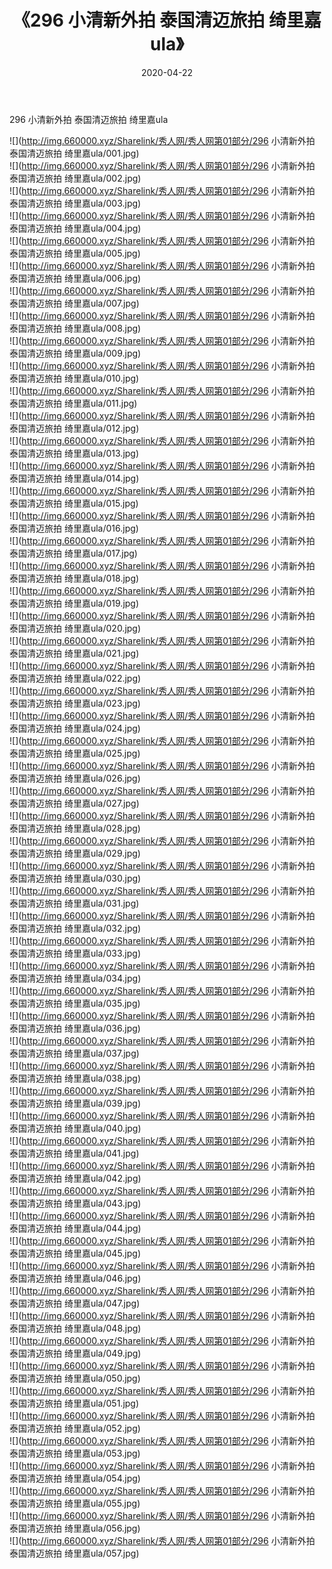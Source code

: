 ﻿---
layout: post
title:  《296 小清新外拍 泰国清迈旅拍 绮里嘉ula》
date:   2020-04-22
img: http://img.660000.xyz/Sharelink/秀人网/秀人网第01部分/296 小清新外拍 泰国清迈旅拍 绮里嘉ula/000.jpg
categories: [美女, 清纯, 唯美]
---

296 小清新外拍 泰国清迈旅拍 绮里嘉ula

  ![](http://img.660000.xyz/Sharelink/秀人网/秀人网第01部分/296 小清新外拍 泰国清迈旅拍 绮里嘉ula/001.jpg) <br> ![](http://img.660000.xyz/Sharelink/秀人网/秀人网第01部分/296 小清新外拍 泰国清迈旅拍 绮里嘉ula/002.jpg) <br> ![](http://img.660000.xyz/Sharelink/秀人网/秀人网第01部分/296 小清新外拍 泰国清迈旅拍 绮里嘉ula/003.jpg) <br> ![](http://img.660000.xyz/Sharelink/秀人网/秀人网第01部分/296 小清新外拍 泰国清迈旅拍 绮里嘉ula/004.jpg) <br> ![](http://img.660000.xyz/Sharelink/秀人网/秀人网第01部分/296 小清新外拍 泰国清迈旅拍 绮里嘉ula/005.jpg) <br> ![](http://img.660000.xyz/Sharelink/秀人网/秀人网第01部分/296 小清新外拍 泰国清迈旅拍 绮里嘉ula/006.jpg) <br> ![](http://img.660000.xyz/Sharelink/秀人网/秀人网第01部分/296 小清新外拍 泰国清迈旅拍 绮里嘉ula/007.jpg) <br> ![](http://img.660000.xyz/Sharelink/秀人网/秀人网第01部分/296 小清新外拍 泰国清迈旅拍 绮里嘉ula/008.jpg) <br> ![](http://img.660000.xyz/Sharelink/秀人网/秀人网第01部分/296 小清新外拍 泰国清迈旅拍 绮里嘉ula/009.jpg) <br> ![](http://img.660000.xyz/Sharelink/秀人网/秀人网第01部分/296 小清新外拍 泰国清迈旅拍 绮里嘉ula/010.jpg) <br> ![](http://img.660000.xyz/Sharelink/秀人网/秀人网第01部分/296 小清新外拍 泰国清迈旅拍 绮里嘉ula/011.jpg) <br> ![](http://img.660000.xyz/Sharelink/秀人网/秀人网第01部分/296 小清新外拍 泰国清迈旅拍 绮里嘉ula/012.jpg) <br> ![](http://img.660000.xyz/Sharelink/秀人网/秀人网第01部分/296 小清新外拍 泰国清迈旅拍 绮里嘉ula/013.jpg) <br> ![](http://img.660000.xyz/Sharelink/秀人网/秀人网第01部分/296 小清新外拍 泰国清迈旅拍 绮里嘉ula/014.jpg) <br> ![](http://img.660000.xyz/Sharelink/秀人网/秀人网第01部分/296 小清新外拍 泰国清迈旅拍 绮里嘉ula/015.jpg) <br> ![](http://img.660000.xyz/Sharelink/秀人网/秀人网第01部分/296 小清新外拍 泰国清迈旅拍 绮里嘉ula/016.jpg) <br> ![](http://img.660000.xyz/Sharelink/秀人网/秀人网第01部分/296 小清新外拍 泰国清迈旅拍 绮里嘉ula/017.jpg) <br> ![](http://img.660000.xyz/Sharelink/秀人网/秀人网第01部分/296 小清新外拍 泰国清迈旅拍 绮里嘉ula/018.jpg) <br> ![](http://img.660000.xyz/Sharelink/秀人网/秀人网第01部分/296 小清新外拍 泰国清迈旅拍 绮里嘉ula/019.jpg) <br> ![](http://img.660000.xyz/Sharelink/秀人网/秀人网第01部分/296 小清新外拍 泰国清迈旅拍 绮里嘉ula/020.jpg) <br> ![](http://img.660000.xyz/Sharelink/秀人网/秀人网第01部分/296 小清新外拍 泰国清迈旅拍 绮里嘉ula/021.jpg) <br> ![](http://img.660000.xyz/Sharelink/秀人网/秀人网第01部分/296 小清新外拍 泰国清迈旅拍 绮里嘉ula/022.jpg) <br> ![](http://img.660000.xyz/Sharelink/秀人网/秀人网第01部分/296 小清新外拍 泰国清迈旅拍 绮里嘉ula/023.jpg) <br> ![](http://img.660000.xyz/Sharelink/秀人网/秀人网第01部分/296 小清新外拍 泰国清迈旅拍 绮里嘉ula/024.jpg) <br> ![](http://img.660000.xyz/Sharelink/秀人网/秀人网第01部分/296 小清新外拍 泰国清迈旅拍 绮里嘉ula/025.jpg) <br> ![](http://img.660000.xyz/Sharelink/秀人网/秀人网第01部分/296 小清新外拍 泰国清迈旅拍 绮里嘉ula/026.jpg) <br> ![](http://img.660000.xyz/Sharelink/秀人网/秀人网第01部分/296 小清新外拍 泰国清迈旅拍 绮里嘉ula/027.jpg) <br> ![](http://img.660000.xyz/Sharelink/秀人网/秀人网第01部分/296 小清新外拍 泰国清迈旅拍 绮里嘉ula/028.jpg) <br> ![](http://img.660000.xyz/Sharelink/秀人网/秀人网第01部分/296 小清新外拍 泰国清迈旅拍 绮里嘉ula/029.jpg) <br> ![](http://img.660000.xyz/Sharelink/秀人网/秀人网第01部分/296 小清新外拍 泰国清迈旅拍 绮里嘉ula/030.jpg) <br> ![](http://img.660000.xyz/Sharelink/秀人网/秀人网第01部分/296 小清新外拍 泰国清迈旅拍 绮里嘉ula/031.jpg) <br> ![](http://img.660000.xyz/Sharelink/秀人网/秀人网第01部分/296 小清新外拍 泰国清迈旅拍 绮里嘉ula/032.jpg) <br> ![](http://img.660000.xyz/Sharelink/秀人网/秀人网第01部分/296 小清新外拍 泰国清迈旅拍 绮里嘉ula/033.jpg) <br> ![](http://img.660000.xyz/Sharelink/秀人网/秀人网第01部分/296 小清新外拍 泰国清迈旅拍 绮里嘉ula/034.jpg) <br> ![](http://img.660000.xyz/Sharelink/秀人网/秀人网第01部分/296 小清新外拍 泰国清迈旅拍 绮里嘉ula/035.jpg) <br> ![](http://img.660000.xyz/Sharelink/秀人网/秀人网第01部分/296 小清新外拍 泰国清迈旅拍 绮里嘉ula/036.jpg) <br> ![](http://img.660000.xyz/Sharelink/秀人网/秀人网第01部分/296 小清新外拍 泰国清迈旅拍 绮里嘉ula/037.jpg) <br> ![](http://img.660000.xyz/Sharelink/秀人网/秀人网第01部分/296 小清新外拍 泰国清迈旅拍 绮里嘉ula/038.jpg) <br> ![](http://img.660000.xyz/Sharelink/秀人网/秀人网第01部分/296 小清新外拍 泰国清迈旅拍 绮里嘉ula/039.jpg) <br> ![](http://img.660000.xyz/Sharelink/秀人网/秀人网第01部分/296 小清新外拍 泰国清迈旅拍 绮里嘉ula/040.jpg) <br> ![](http://img.660000.xyz/Sharelink/秀人网/秀人网第01部分/296 小清新外拍 泰国清迈旅拍 绮里嘉ula/041.jpg) <br> ![](http://img.660000.xyz/Sharelink/秀人网/秀人网第01部分/296 小清新外拍 泰国清迈旅拍 绮里嘉ula/042.jpg) <br> ![](http://img.660000.xyz/Sharelink/秀人网/秀人网第01部分/296 小清新外拍 泰国清迈旅拍 绮里嘉ula/043.jpg) <br> ![](http://img.660000.xyz/Sharelink/秀人网/秀人网第01部分/296 小清新外拍 泰国清迈旅拍 绮里嘉ula/044.jpg) <br> ![](http://img.660000.xyz/Sharelink/秀人网/秀人网第01部分/296 小清新外拍 泰国清迈旅拍 绮里嘉ula/045.jpg) <br> ![](http://img.660000.xyz/Sharelink/秀人网/秀人网第01部分/296 小清新外拍 泰国清迈旅拍 绮里嘉ula/046.jpg) <br> ![](http://img.660000.xyz/Sharelink/秀人网/秀人网第01部分/296 小清新外拍 泰国清迈旅拍 绮里嘉ula/047.jpg) <br> ![](http://img.660000.xyz/Sharelink/秀人网/秀人网第01部分/296 小清新外拍 泰国清迈旅拍 绮里嘉ula/048.jpg) <br> ![](http://img.660000.xyz/Sharelink/秀人网/秀人网第01部分/296 小清新外拍 泰国清迈旅拍 绮里嘉ula/049.jpg) <br> ![](http://img.660000.xyz/Sharelink/秀人网/秀人网第01部分/296 小清新外拍 泰国清迈旅拍 绮里嘉ula/050.jpg) <br> ![](http://img.660000.xyz/Sharelink/秀人网/秀人网第01部分/296 小清新外拍 泰国清迈旅拍 绮里嘉ula/051.jpg) <br> ![](http://img.660000.xyz/Sharelink/秀人网/秀人网第01部分/296 小清新外拍 泰国清迈旅拍 绮里嘉ula/052.jpg) <br> ![](http://img.660000.xyz/Sharelink/秀人网/秀人网第01部分/296 小清新外拍 泰国清迈旅拍 绮里嘉ula/053.jpg) <br> ![](http://img.660000.xyz/Sharelink/秀人网/秀人网第01部分/296 小清新外拍 泰国清迈旅拍 绮里嘉ula/054.jpg) <br> ![](http://img.660000.xyz/Sharelink/秀人网/秀人网第01部分/296 小清新外拍 泰国清迈旅拍 绮里嘉ula/055.jpg) <br> ![](http://img.660000.xyz/Sharelink/秀人网/秀人网第01部分/296 小清新外拍 泰国清迈旅拍 绮里嘉ula/056.jpg) <br> ![](http://img.660000.xyz/Sharelink/秀人网/秀人网第01部分/296 小清新外拍 泰国清迈旅拍 绮里嘉ula/057.jpg) <br>